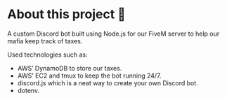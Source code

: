 # About this project 🥷

A custom Discord bot built using Node.js for our FiveM server to help our mafia keep track of taxes.

Used technologies such as:
- AWS’ DynamoDB to store our taxes.
- AWS' EC2 and tmux to keep the bot running 24/7.
- discord.js which is a neat way to create your own Discord bot.
- dotenv.
